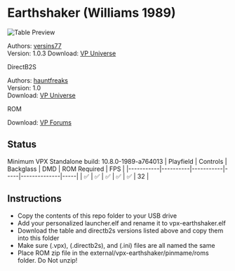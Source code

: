 # Earthshaker (Williams 1989)

![Table Preview](https://vpuniverse.com/screenshots/monthly_2023_07/earth.png.36aec03d367410af8c2037333dc2834c.png)

Authors: [versins77](https://vpuniverse.com/profile/29661-versins77/)  
Version: 1.0.3
Download: [VP Universe](https://vpuniverse.com/files/file/14968-earthshaker-williams-1989)

DirectB2S

Authors: [hauntfreaks](https://vpuniverse.com/profile/5216-hauntfreaks/)  
Version: 1.0  
Download: [VP Universe](https://vpuniverse.com/files/file/19893-earthshaker-williams-1989-b2s-full-dmd/)

ROM

Download: [VP Forums](https://www.vpforums.org/index.php?app=downloads&showfile=919)

## Status 

Minimum VPX Standalone build: 10.8.0-1989-a764013
| Playfield | Controls | Backglass | DMD | ROM Required | FPS | 
|-----------|----------|-----------|-----|--------------|-----|
| :white_check_mark: | :white_check_mark: | :white_check_mark: | :white_check_mark: | :white_check_mark: | 32 |

## Instructions

- Copy the contents of this repo folder to your USB drive
- Add your personalized launcher.elf and rename it to vpx-earthshaker.elf
- Download the table and directb2s versions listed above and copy them into this folder
- Make sure (.vpx), (.directb2s), and (.ini) files are all named the same
- Place ROM zip file in the external/vpx-earthshaker/pinmame/roms folder. Do Not unzip!

